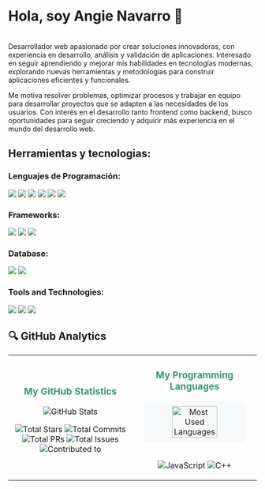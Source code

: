 # Hola, soy Angie Navarro 👋
<br/>
Desarrollador web apasionado por crear soluciones innovadoras, con experiencia en desarrollo, análisis y validación de aplicaciones. Interesado en seguir aprendiendo y mejorar mis habilidades en tecnologías modernas, explorando nuevas herramientas y metodologías para construir aplicaciones eficientes y funcionales.

Me motiva resolver problemas, optimizar procesos y trabajar en equipo para desarrollar proyectos que se adapten a las necesidades de los usuarios. Con interés en el desarrollo tanto frontend como backend, busco oportunidades para seguir creciendo y adquirir más experiencia en el mundo del desarrollo web.

<!--
**nombre** is a ✨ _special_ ✨ repository because its `README.md` (this file) appears on your GitHub profile.

Here are some ideas to get you started:

- 🔭 I'm currently working on ...
- 🌱 I'm currently learning ...
- 👯 I'm looking to collaborate on ...
- 🤔 I'm looking for help with ...
- 💬 Ask me about ...
- 📫 How to reach me: ...
- 😄 Pronouns: ...
- ⚡ Fun fact: ...
-->

## Herramientas y tecnologias:


### Lenguajes de Programación:
<p>
  <img src="https://img.shields.io/badge/C%23-239120?style=plastic&logo=c-sharp&logoColor=white" />
  <img src="https://img.shields.io/badge/Java-ED8B00?style=plastic&logo=openjdk&logoColor=white" />
  <img src="https://img.shields.io/badge/JavaScript-F7DF1E?style=plastic&logo=javascript&logoColor=black" />
  <img src="https://img.shields.io/badge/HTML5-E34F26?style=plastic&logo=html5&logoColor=white" />
  <img src="https://img.shields.io/badge/CSS3-1572B6?style=plastic&logo=css3&logoColor=white" />
  <img src="https://img.shields.io/badge/Node.js-339933?style=plastic&logo=nodedotjs&logoColor=white" />
</p>

### Frameworks:
<p>
  <img src="https://img.shields.io/badge/.NET-512BD4?style=plastic&logo=dotnet&logoColor=white" />
  <img src="https://img.shields.io/badge/Blazor-512BD4?style=plastic&logo=blazor&logoColor=white" />
  <img src="https://img.shields.io/badge/Angular-DD0031?style=plastic&logo=angular&logoColor=white" />
</p>

### Database:
<p>
  <img src="https://img.shields.io/badge/MySQL-4479A1?style=plastic&logo=mysql&logoColor=white" />
  <img src="https://img.shields.io/badge/PostgreSQL-336791?style=plastic&logo=postgresql&logoColor=white" />
</p>

### Tools and Technologies:
<p>
  <img src="https://img.shields.io/badge/Git-F05032?style=plastic&logo=git&logoColor=white" />
  <img src="https://img.shields.io/badge/VS_Code-007ACC?style=plastic&logo=visual-studio-code&logoColor=white" />
  <img src="https://img.shields.io/badge/GitHub-181717?style=plastic&logo=github&logoColor=white" />
</p>

## 🔍 GitHub Analytics
<div align="center">
  <table border="0" cellspacing="0" cellpadding="0">
    <tr>
      <td width="50%" align="center">
        <h3 style="color: #3a9679;">My GitHub Statistics</h3>
  <img src="https://github-readme-stats.vercel.app/api?username=AngieNavarro&show_icons=true&count_private=true&hide_border=true&title_color=2E8B57&icon_color=2E8B57&text_color=333333&bg_color=ffffff" alt="GitHub Stats" />
        <br>
        <p>
          <img src="https://img.shields.io/badge/Total_Stars-12.2k-3a9679?style=flat-square&labelColor=00000000&color=3a9679" alt="Total Stars" />
          <img src="https://img.shields.io/badge/Total_Commits-2.2k-3a9679?style=flat-square&labelColor=00000000&color=3a9679" alt="Total Commits" />
          <img src="https://img.shields.io/badge/Total_PRs-6-3a9679?style=flat-square&labelColor=00000000&color=3a9679" alt="Total PRs" />
          <img src="https://img.shields.io/badge/Total_Issues-42-3a9679?style=flat-square&labelColor=00000000&color=3a9679" alt="Total Issues" />
          <img src="https://img.shields.io/badge/Contributed_to-3-3a9679?style=flat-square&labelColor=00000000&color=3a9679" alt="Contributed to" />
        </p>
      </td>
      <td width="50%" align="center">
        <h3 style="color: #3a9679;">My Programming Languages</h3>
        <div style="background-color: #f8f9fa; border-radius: 10px; padding: 10px; width: 80%; margin: 0 auto;">
          <img width="70%" src="https://github-readme-stats.vercel.app/api/top-langs/?username=AngieNavarro&layout=donut&hide_border=true&title_color=3a9679&text_color=3a9679&bg_color=00000000&theme=buefy" alt="Most Used Languages" />
        </div>
        <br>
        <p>
          <img src="https://img.shields.io/badge/JavaScript-27.20%25-FFE7A9?style=flat-square&logo=javascript&logoColor=black&labelColor=FFE7A9" alt="JavaScript" />
          <img src="https://img.shields.io/badge/C++-7.00%25-A7D8DE?style=flat-square&logo=cplusplus&logoColor=black&labelColor=A7D8DE" alt="C++" />
        </p>
      </td>
    </tr>
  </table>
</div>






